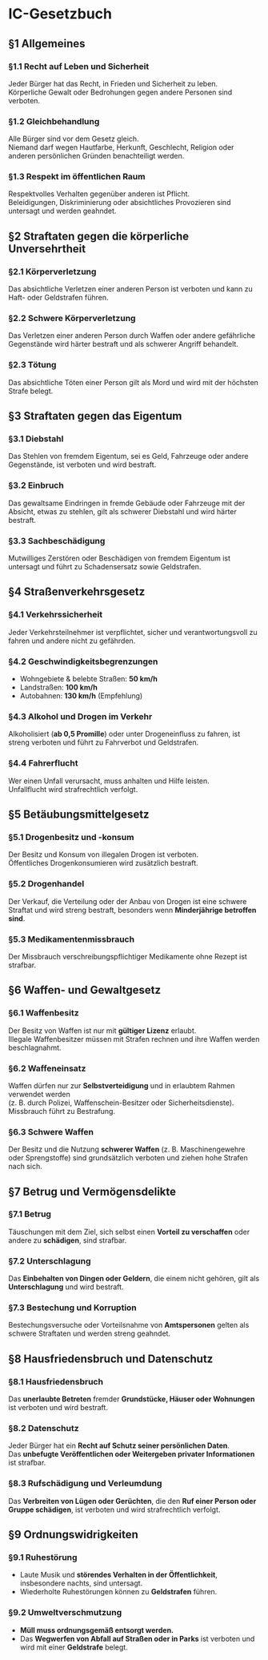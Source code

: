 # **IC-Gesetzbuch**

## **§1 Allgemeines**

### **§1.1 Recht auf Leben und Sicherheit**
Jeder Bürger hat das Recht, in Frieden und Sicherheit zu leben.  
Körperliche Gewalt oder Bedrohungen gegen andere Personen sind verboten.

### **§1.2 Gleichbehandlung**
Alle Bürger sind vor dem Gesetz gleich.  
Niemand darf wegen Hautfarbe, Herkunft, Geschlecht, Religion oder anderen persönlichen Gründen benachteiligt werden.

### **§1.3 Respekt im öffentlichen Raum**
Respektvolles Verhalten gegenüber anderen ist Pflicht.  
Beleidigungen, Diskriminierung oder absichtliches Provozieren sind untersagt und werden geahndet.

## **§2 Straftaten gegen die körperliche Unversehrtheit**

### **§2.1 Körperverletzung**
Das absichtliche Verletzen einer anderen Person ist verboten und kann zu Haft- oder Geldstrafen führen.

### **§2.2 Schwere Körperverletzung**
Das Verletzen einer anderen Person durch Waffen oder andere gefährliche Gegenstände wird härter bestraft und als schwerer Angriff behandelt.

### **§2.3 Tötung**
Das absichtliche Töten einer Person gilt als Mord und wird mit der höchsten Strafe belegt.

## **§3 Straftaten gegen das Eigentum**

### **§3.1 Diebstahl**
Das Stehlen von fremdem Eigentum, sei es Geld, Fahrzeuge oder andere Gegenstände, ist verboten und wird bestraft.

### **§3.2 Einbruch**
Das gewaltsame Eindringen in fremde Gebäude oder Fahrzeuge mit der Absicht, etwas zu stehlen, gilt als schwerer Diebstahl und wird härter bestraft.

### **§3.3 Sachbeschädigung**
Mutwilliges Zerstören oder Beschädigen von fremdem Eigentum ist untersagt und führt zu Schadensersatz sowie Geldstrafen.

## **§4 Straßenverkehrsgesetz**

### **§4.1 Verkehrssicherheit**
Jeder Verkehrsteilnehmer ist verpflichtet, sicher und verantwortungsvoll zu fahren und andere nicht zu gefährden.

### **§4.2 Geschwindigkeitsbegrenzungen**
- Wohngebiete & belebte Straßen: **50 km/h**
- Landstraßen: **100 km/h**
- Autobahnen: **130 km/h** (Empfehlung)

### **§4.3 Alkohol und Drogen im Verkehr**
Alkoholisiert (**ab 0,5 Promille**) oder unter Drogeneinfluss zu fahren, ist streng verboten und führt zu Fahrverbot und Geldstrafen.

### **§4.4 Fahrerflucht**
Wer einen Unfall verursacht, muss anhalten und Hilfe leisten.  
Unfallflucht wird strafrechtlich verfolgt.

## **§5 Betäubungsmittelgesetz**

### **§5.1 Drogenbesitz und -konsum**
Der Besitz und Konsum von illegalen Drogen ist verboten.  
Öffentliches Drogenkonsumieren wird zusätzlich bestraft.

### **§5.2 Drogenhandel**
Der Verkauf, die Verteilung oder der Anbau von Drogen ist eine schwere Straftat und wird streng bestraft, besonders wenn **Minderjährige betroffen sind**.

### **§5.3 Medikamentenmissbrauch**
Der Missbrauch verschreibungspflichtiger Medikamente ohne Rezept ist strafbar.

## **§6 Waffen- und Gewaltgesetz**

### **§6.1 Waffenbesitz**
Der Besitz von Waffen ist nur mit **gültiger Lizenz** erlaubt.  
Illegale Waffenbesitzer müssen mit Strafen rechnen und ihre Waffen werden beschlagnahmt.

### **§6.2 Waffeneinsatz**
Waffen dürfen nur zur **Selbstverteidigung** und in erlaubtem Rahmen verwendet werden  
(z. B. durch Polizei, Waffenschein-Besitzer oder Sicherheitsdienste).  
Missbrauch führt zu Bestrafung.

### **§6.3 Schwere Waffen**
Der Besitz und die Nutzung **schwerer Waffen** (z. B. Maschinengewehre oder Sprengstoffe) sind grundsätzlich verboten und ziehen hohe Strafen nach sich.
## **§7 Betrug und Vermögensdelikte**

### **§7.1 Betrug**
Täuschungen mit dem Ziel, sich selbst einen **Vorteil zu verschaffen** oder andere zu **schädigen**, sind strafbar.

### **§7.2 Unterschlagung**
Das **Einbehalten von Dingen oder Geldern**, die einem nicht gehören, gilt als **Unterschlagung** und wird bestraft.

### **§7.3 Bestechung und Korruption**
Bestechungsversuche oder Vorteilsnahme von **Amtspersonen** gelten als schwere Straftaten und werden streng geahndet.

## **§8 Hausfriedensbruch und Datenschutz**

### **§8.1 Hausfriedensbruch**
Das **unerlaubte Betreten** fremder **Grundstücke, Häuser oder Wohnungen** ist verboten und wird bestraft.

### **§8.2 Datenschutz**
Jeder Bürger hat ein **Recht auf Schutz seiner persönlichen Daten**.  
Das **unbefugte Veröffentlichen oder Weitergeben privater Informationen** ist strafbar.

### **§8.3 Rufschädigung und Verleumdung**
Das **Verbreiten von Lügen oder Gerüchten**, die den **Ruf einer Person oder Gruppe schädigen**, ist verboten und wird strafrechtlich verfolgt.

## **§9 Ordnungswidrigkeiten**

### **§9.1 Ruhestörung**
- Laute Musik und **störendes Verhalten in der Öffentlichkeit**, insbesondere nachts, sind untersagt.  
- Wiederholte Ruhestörungen können zu **Geldstrafen** führen.

### **§9.2 Umweltverschmutzung**
- **Müll muss ordnungsgemäß entsorgt werden.**  
- Das **Wegwerfen von Abfall auf Straßen oder in Parks** ist verboten und wird mit einer **Geldstrafe** belegt.